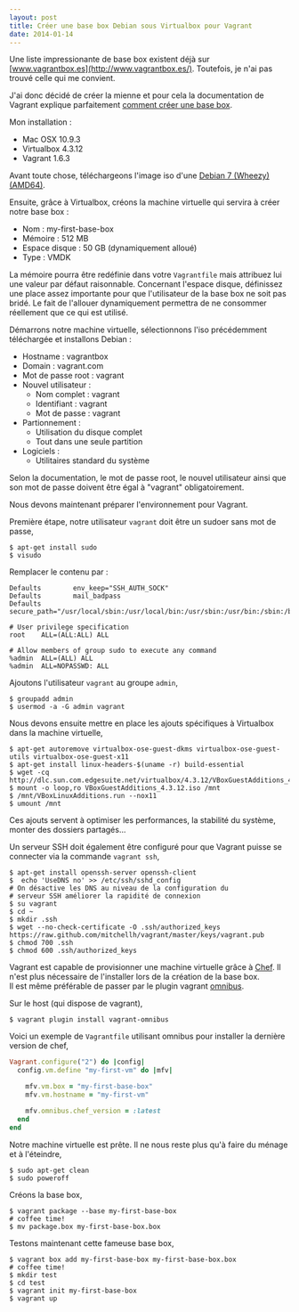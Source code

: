 ```yaml
---
layout: post
title: Créer une base box Debian sous Virtualbox pour Vagrant
date: 2014-01-14
---
```


Une liste impressionante de base box existent déjà sur [www.vagrantbox.es](http://www.vagrantbox.es/). Toutefois, je n'ai pas trouvé celle qui me convient.

J'ai donc décidé de créer la mienne et pour cela la documentation de Vagrant explique parfaitement [comment créer une base box](http://docs.vagrantup.com/v2/boxes/base.html).

Mon installation :

* Mac OSX 10.9.3
* Virtualbox 4.3.12
* Vagrant 1.6.3

Avant toute chose, téléchargeons l'image iso d'une [Debian 7 (Wheezy) (AMD64)](http://cdimage.debian.org/debian-cd/7.5.0/amd64/iso-cd/debian-7.5.0-amd64-netinst.iso).

Ensuite, grâce à Virtualbox, créons la machine virtuelle qui servira à créer notre base box :

* Nom : my-first-base-box
* Mémoire : 512 MB
* Espace disque : 50 GB (dynamiquement alloué)
* Type : VMDK

La mémoire pourra être redéfinie dans votre `Vagrantfile` mais attribuez lui une valeur par défaut raisonnable. Concernant l'espace disque, définissez une place assez importante pour que l'utilisateur de la base box ne soit pas bridé. Le fait de l'allouer dynamiquement permettra de ne consommer réellement que ce qui est utilisé.

Démarrons notre machine virtuelle, sélectionnons l'iso précédemment téléchargée et installons Debian :

* Hostname : vagrantbox
* Domain : vagrant.com
* Mot de passe root : vagrant
* Nouvel utilisateur :
  * Nom complet : vagrant
  * Identifiant : vagrant
  * Mot de passe : vagrant
* Partionnement :
  * Utilisation du disque complet
  * Tout dans une seule partition
* Logiciels :
  * Utilitaires standard du système

Selon la documentation, le mot de passe root, le nouvel utilisateur ainsi que son mot de passe doivent être égal à "vagrant" obligatoirement.

Nous devons maintenant préparer l'environnement pour Vagrant.

Première étape, notre utilisateur `vagrant` doit être un sudoer sans mot de passe,

```shell
$ apt-get install sudo
$ visudo
```

Remplacer le contenu par :

```shell
Defaults        env_keep="SSH_AUTH_SOCK"
Defaults        mail_badpass
Defaults        secure_path="/usr/local/sbin:/usr/local/bin:/usr/sbin:/usr/bin:/sbin:/bin"

# User privilege specification
root    ALL=(ALL:ALL) ALL

# Allow members of group sudo to execute any command
%admin  ALL=(ALL) ALL
%admin  ALL=NOPASSWD: ALL
```

Ajoutons l'utilisateur `vagrant` au groupe `admin`,

```shell
$ groupadd admin
$ usermod -a -G admin vagrant
```

Nous devons ensuite mettre en place les ajouts spécifiques à Virtualbox dans la machine virtuelle,

```shell
$ apt-get autoremove virtualbox-ose-guest-dkms virtualbox-ose-guest-utils virtualbox-ose-guest-x11
$ apt-get install linux-headers-$(uname -r) build-essential
$ wget -cq http://dlc.sun.com.edgesuite.net/virtualbox/4.3.12/VBoxGuestAdditions_4.3.12.iso
$ mount -o loop,ro VBoxGuestAdditions_4.3.12.iso /mnt
$ /mnt/VBoxLinuxAdditions.run --nox11
$ umount /mnt
```

Ces ajouts servent à optimiser les performances, la stabilité du système, monter des dossiers partagés...

Un serveur SSH doit également être configuré pour que Vagrant puisse se connecter via la commande `vagrant ssh`,

```shell
$ apt-get install openssh-server openssh-client
$  echo 'UseDNS no' >> /etc/ssh/sshd_config
# On désactive les DNS au niveau de la configuration du
# serveur SSH améliorer la rapidité de connexion
$ su vagrant
$ cd ~
$ mkdir .ssh
$ wget --no-check-certificate -O .ssh/authorized_keys https://raw.github.com/mitchellh/vagrant/master/keys/vagrant.pub
$ chmod 700 .ssh
$ chmod 600 .ssh/authorized_keys
```

Vagrant est capable de provisionner une machine virtuelle grâce à [Chef](http://www.getchef.com/chef/). Il n'est plus nécessaire de l'installer lors de la création de la base box.  
Il est même préférable de passer par le plugin vagrant [omnibus](https://github.com/schisamo/vagrant-omnibus).

Sur le host (qui dispose de vagrant),

```shell
$ vagrant plugin install vagrant-omnibus
```

Voici un exemple de `Vagrantfile` utilisant omnibus pour installer la dernière version de chef,

```ruby
Vagrant.configure("2") do |config|
  config.vm.define "my-first-vm" do |mfv|

    mfv.vm.box = "my-first-base-box"
    mfv.vm.hostname = "my-first-vm"

    mfv.omnibus.chef_version = :latest
  end
end
```

Notre machine virtuelle est prête. Il ne nous reste plus qu'à faire du ménage et à l'éteindre,

```shell
$ sudo apt-get clean
$ sudo poweroff
```

Créons la base box,

```shell
$ vagrant package --base my-first-base-box
# coffee time!
$ mv package.box my-first-base-box.box
```

Testons maintenant cette fameuse base box,

```shell
$ vagrant box add my-first-base-box my-first-base-box.box
# coffee time!
$ mkdir test
$ cd test
$ vagrant init my-first-base-box
$ vagrant up
```
